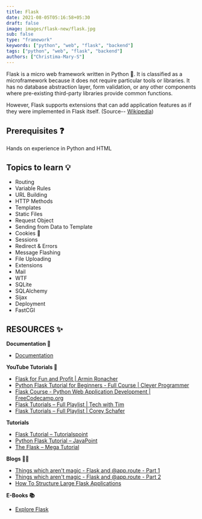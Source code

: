 ```yaml
---
title: Flask
date: 2021-08-05T05:16:58+05:30
draft: false
image: images/flask-new/flask.jpg
sub: false
type: "framework"
keywords: ["python", "web", "flask", "backend"]
tags: ["python", "web", "flask", "backend"]
authors: ["Christima-Mary-S"]
---
```


Flask is a micro web framework written in Python 🐍. It is classified as a microframework because it does not require particular tools or libraries. It has no database abstraction layer, form validation, or any other components where pre-existing third-party libraries provide common functions.

However, Flask supports extensions that can add application features as if they were implemented in Flask itself. (Source-- [Wikipedia](<https://en.wikipedia.org/wiki/Flask_(web_framework)>))

## Prerequisites ❓

Hands on experience in Python and HTML

## Topics to learn 💡

- Routing
- Variable Rules
- URL Building
- HTTP Methods
- Templates
- Static Files
- Request Object
- Sending from Data to Template
- Cookies 🍪
- Sessions
- Redirect & Errors
- Message Flashing
- File Uploading
- Extensions
- Mail
- WTF
- SQLite
- SQLAlchemy
- Sijax
- Deployment
- FastCGI

## RESOURCES ✨

**Documentation 📂**

- [Documentation](https://flask.palletsprojects.com/en/2.0.x/)

**YouTube Tutorials 🍿**

- [Flask for Fun and Profit | Armin Ronacher](https://www.youtube.com/watch?v=1ByQhAM5c1I)
- [ Python Flask Tutorial for Beginners - Full Course | Clever Programmer ](https://www.youtube.com/watch?v=3mwFC4SHY-Y)
- [Flask Course - Python Web Application Development | FreeCodecamp.org](https://www.youtube.com/watch?v=Qr4QMBUPxWo)
- [ Flask Tutorials – Full Playlist | Tech with Tim](https://www.youtube.com/playlist?list=PLzMcBGfZo4-n4vJJybUVV3Un_NFS5EOgX)
- [Flask Tutorials – Full Playlist | Corey Schafer](https://www.youtube.com/playlist?list=PL-osiE80TeTs4UjLw5MM6OjgkjFeUxCYH)

**Tutorials**

- [Flask Tutorial – Tutorialspoint](https://www.tutorialspoint.com/flask/index.htm)
- [Python Flask Tutorial – JavaPoint](https://www.javatpoint.com/flask-tutorial)
- [The Flask – Mega Tutorial](https://blog.miguelgrinberg.com/post/the-flask-mega-tutorial-part-i-hello-world)

**Blogs 👩‍💻**

- [Things which aren't magic - Flask and @app.route - Part 1](https://ains.co/blog/things-which-arent-magic-flask-part-1.html)
- [Things which aren't magic - Flask and @app.route - Part 2](https://ains.co/blog/things-which-arent-magic-flask-part-2.html)
- [How To Structure Large Flask Applications](https://www.digitalocean.com/community/tutorials/how-to-structure-large-flask-applications)

**E-Books 📚**

- [Explore Flask](https://exploreflask.com/en/latest/)
